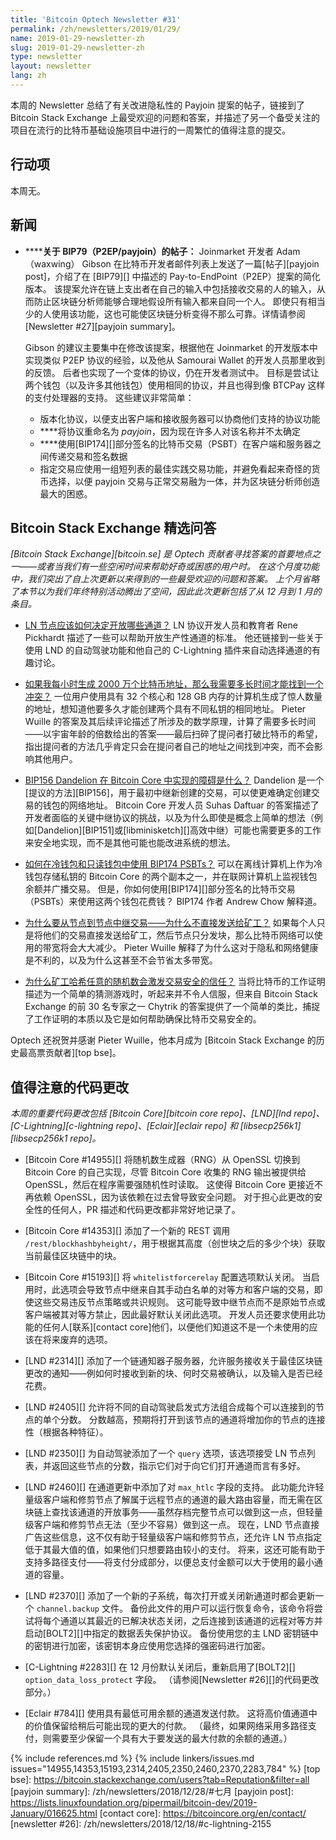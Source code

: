 ```yaml
---
title: 'Bitcoin Optech Newsletter #31'
permalink: /zh/newsletters/2019/01/29/
name: 2019-01-29-newsletter-zh
slug: 2019-01-29-newsletter-zh
type: newsletter
layout: newsletter
lang: zh
---
```

本周的 Newsletter 总结了有关改进隐私性的 Payjoin 提案的帖子，链接到了 Bitcoin Stack Exchange 上最受欢迎的问题和答案，并描述了另一个备受关注的项目在流行的比特币基础设施项目中进行的一周繁忙的值得注意的提交。

## 行动项

本周无。

## 新闻

- **<!--post-about-bip79-p2ep-payjoin-->****关于 BIP79（P2EP/payjoin）的帖子：** Joinmarket 开发者 Adam（waxwing） Gibson 在比特币开发者邮件列表上发送了一篇[帖子][payjoin post]，介绍了在 [BIP79][] 中描述的 Pay-to-EndPoint（P2EP）提案的简化版本。 该提案允许在链上支出者在自己的输入中包括接收交易的人的输入，从而防止区块链分析师能够合理地假设所有输入都来自同一个人。 即使只有相当少的人使用该功能，这也可能使区块链分析变得不那么可靠。详情请参阅[Newsletter #27][payjoin summary]。

  Gibson 的建议主要集中在修改该提案，根据他在 Joinmarket 的开发版本中实现类似 P2EP 协议的经验，以及他从 Samourai Wallet 的开发人员那里收到的反馈。 后者也实现了一个变体的协议，仍在开发者测试中。 目标是尝试让两个钱包（以及许多其他钱包）使用相同的协议，并且也得到像 BTCPay 这样的支付处理器的支持。 这些建议非常简单：

  - 版本化协议，以便支出客户端和接收服务器可以协商他们支持的协议功能
  - **<!--payjoin-->**将协议重命名为 *payjoin*，因为现在许多人对该名称并不太确定
  - **<!--bip174-->**使用[BIP174][]部分签名的比特币交易（PSBT）在客户端和服务器之间传递交易和签名数据
  - 指定交易应使用一组短列表的最佳实践交易功能，并避免看起来奇怪的货币选择，以便 payjoin 交易与正常交易融为一体，并为区块链分析师创造最大的困惑。

## Bitcoin Stack Exchange 精选问答

*[Bitcoin Stack Exchange][bitcoin.se] 是 Optech 贡献者寻找答案的首要地点之一——或者当我们有一些空闲时间来帮助好奇或困惑的用户时。 在这个月度功能中，我们突出了自上次更新以来得到的一些最受欢迎的问题和答案。 上个月省略了本节以为我们年终特别活动腾出了空间，因此此次更新包括了从 12 月到 1 月的条目。*

- **<!--how-should-an-ln-node-decide-which-channels-to-open-->**[LN 节点应该如何决定开放哪些通道？]({{bse}}83362) LN 协议开发人员和教育者 Rene Pickhardt 描述了一些可以帮助开放生产性通道的标准。 他还链接到一些关于使用 LND 的自动驾驶功能和他自己的 C-Lightning 插件来自动选择通道的有趣讨论。

- **<!--if-i-generate-20-million-bitcoin-addresses-an-hour-how-long-until-i-find-a-collision-->**[如果我每小时生成 2000 万个比特币地址，那么我需要多长时间才能找到一个冲突？]({{bse}}83818)
  一位用户使用具有 32 个核心和 128 GB 内存的计算机生成了惊人数量的地址，想知道他要多久才能创建两个具有不同私钥的相同地址。 Pieter Wuille 的答案及其后续评论描述了所涉及的数学原理，计算了需要多长时间——以宇宙年龄的倍数给出的答案——最后扫碎了提问者打破比特币的希望，指出提问者的方法几乎肯定只会在提问者自己的地址之间找到冲突，而不会影响其他用户。

- **<!--what-s-the-hold-up-implementing-bip156-dandelion-in-bitcoin-core-->**[BIP156 Dandelion 在 Bitcoin Core 中实现的障碍是什么？]({{bse}}81503)
  Dandelion 是一个[提议的方法][BIP156]，用于最初中继新创建的交易，可以使更难确定创建交易的钱包的网络地址。 Bitcoin Core 开发人员 Suhas Daftuar 的答案描述了开发者面临的关键中继协议的挑战，以及为什么即使是概念上简单的想法（例如[Dandelion][BIP151]或[libminisketch][]高效中继）可能也需要更多的工作来安全地实现，而不是其他可能也能改进系统的想法。

- **<!--how-to-use-bip174-psbts-with-a-cold-wallet-and-watching-only-wallet-->**[如何在冷钱包和只读钱包中使用 BIP174 PSBTs？]({{bse}}83070)
  可以在离线计算机上作为冷钱包存储私钥的 Bitcoin Core 的两个副本之一，并在联网计算机上监视钱包余额并广播交易。 但是，你如何使用[BIP174][]部分签名的比特币交易（PSBTs）来使用这两个钱包花费钱？ BIP174 作者 Andrew Chow 解释道。

- **<!--why-relay-transactions-from-node-to-node-why-not-send-them-to-miners-directly-->**[为什么要从节点到节点中继交易——为什么不直接发送给矿工？]({{bse}}83054)
  如果每个人只是将他们的交易直接发送给矿工，然后节点只分发块，那么比特币网络可以使用的带宽将会大大减少。 Pieter Wuille 解释了为什么这对于隐私和网络健康是不利的，以及为什么这甚至不会节省太多带宽。

- **<!--why-should-miners-hashing-arbitrary-nonces-inspire-trust-in-transaction-security-->**[为什么矿工哈希任意的随机数会激发交易安全的信任？]({{bse}}83951)
  当将比特币的工作证明描述为一个简单的猜测游戏时，听起来并不令人信服，但来自 Bitcoin Stack Exchange 的前 30 名专家之一 Chytrik 的答案提供了一个简单的类比，捕捉了工作证明的本质以及它是如何帮助确保比特币交易安全的。

Optech 还祝贺并感谢 Pieter Wuille，他本月成为 [Bitcoin Stack Exchange 的历史最高票贡献者][top bse]。

## 值得注意的代码更改

*本周的重要代码更改包括 [Bitcoin Core][bitcoin core repo]、[LND][lnd repo]、[C-Lightning][c-lightning repo]、[Eclair][eclair repo] 和 [libsecp256k1][libsecp256k1 repo]。*

- [Bitcoin Core #14955][] 将随机数生成器（RNG）从 OpenSSL 切换到 Bitcoin Core 的自己实现，尽管 Bitcoin Core 收集的 RNG 输出被提供给 OpenSSL，然后在程序需要强随机性时读取。 这使得 Bitcoin Core 更接近不再依赖 OpenSSL，因为该依赖在过去曾导致安全问题。 对于担心此更改的安全性的任何人，PR 描述和代码更改都非常好地记录了。

- [Bitcoin Core #14353][] 添加了一个新的 REST 调用 `/rest/blockhashbyheight/`，用于根据其高度（创世块之后的多少个块）获取当前最佳区块链中的块。

- [Bitcoin Core #15193][] 将 `whitelistforcerelay` 配置选项默认关闭。 当启用时，此选项会导致节点中继来自其手动白名单的对等方和客户端的交易，即使这些交易违反节点策略或共识规则。 这可能导致中继节点而不是原始节点或客户端被其对等方禁止，因此最好默认关闭此选项。 开发人员还要求使用此功能的任何人[联系][contact core]他们，以便他们知道这不是一个未使用的应该在将来废弃的选项。

- [LND #2314][] 添加了一个链通知器子服务器，允许服务接收关于最佳区块链更改的通知——例如何时接收到新的块、何时交易被确认，以及输入是否已经花费。

- [LND #2405][] 允许将不同的自动驾驶启发式方法组合成每个可以连接到的节点的单个分数。 分数越高，预期将打开到该节点的通道将增加你的节点的连接性（根据各种特征）。

- [LND #2350][] 为自动驾驶添加了一个 `query` 选项，该选项接受 LN 节点列表，并返回这些节点的分数，指示它们对于向它们打开通道而言有多好。

- [LND #2460][] 在通道更新中添加了对 `max_htlc` 字段的支持。 此功能允许轻量级客户端和修剪节点了解属于远程节点的通道的最大路由容量，而无需在区块链上查找该通道的开放事务——虽然存档完整节点可以做到这一点，但轻量级客户端和修剪节点无法（至少不容易）做到这一点。 现在，LND 节点直接广告这些信息，这不仅有助于轻量级客户端和修剪节点，还允许 LN 节点指定低于其最大值的值，如果他们只想要路由较小的支付。 将来，这还可能有助于支持多路径支付——将支付分成部分，以便总支付金额可以大于使用的最小通道的容量。

- [LND #2370][] 添加了一个新的子系统，每次打开或关闭新通道时都会更新一个 `channel.backup` 文件。 备份此文件的用户可以运行恢复命令，该命令将尝试将每个通道以其最近的已解决状态关闭，之后连接到该通道的远程对等方并启动[BOLT2][]中指定的数据丢失保护协议。 备份使用您的主 LND 密钥链中的密钥进行加密，该密钥本身应使用您选择的强密码进行加密。

- [C-Lightning #2283][] 在 12 月份默认关闭后，重新启用了[BOLT2][] `option_data_loss_protect` 字段。 （请参阅[Newsletter #26][]的代码更改部分。）

- [Eclair #784][] 使用具有最低可用余额的通道发送付款。 这将高价值通道中的价值保留给稍后可能出现的更大的付款。 （最终，如果网络采用多路径支付，则需要至少保留一个具有大于要发送的最大付款的余额的通道。）

{% include references.md %}
{% include linkers/issues.md issues="14955,14353,15193,2314,2405,2350,2460,2370,2283,784" %}
[top bse]: https://bitcoin.stackexchange.com/users?tab=Reputation&filter=all
[payjoin summary]: /zh/newsletters/2018/12/28/#七月
[payjoin post]: https://lists.linuxfoundation.org/pipermail/bitcoin-dev/2019-January/016625.html
[contact core]: https://bitcoincore.org/en/contact/
[newsletter #26]: /zh/newsletters/2018/12/18/#c-lightning-2155
